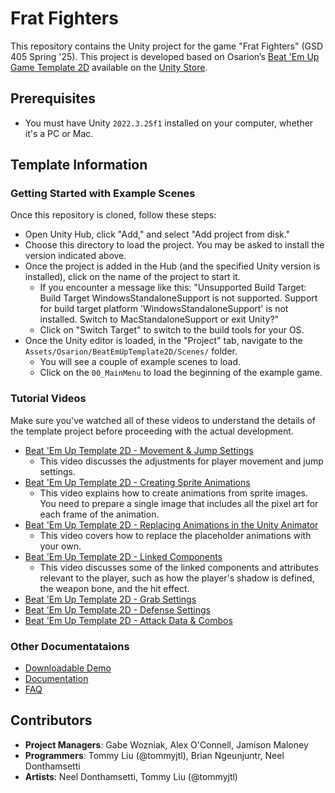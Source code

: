 # Frat Fighters

This repository contains the Unity project for the game "Frat Fighters" (GSD 405 Spring '25). This project is developed based on Osarion’s [Beat 'Em Up Game Template 2D](https://www.osarion.com/BeatEmUpTemplate2D/) available on the [Unity Store](https://assetstore.unity.com/packages/templates/systems/beat-em-up-game-template-2d-294649). 

## Prerequisites

- You must have Unity `2022.3.25f1` installed on your computer, whether it's a PC or Mac.

## Template Information

### Getting Started with Example Scenes

Once this repository is cloned, follow these steps: 

- Open Unity Hub, click "Add," and select "Add project from disk."
- Choose this directory to load the project. You may be asked to install the version indicated above.
- Once the project is added in the Hub (and the specified Unity version is installed), click on the name of the project to start it.
    - If you encounter a message like this:
        "Unsupported Build Target: Build Target WindowsStandaloneSupport is not supported. Support for build target platform 'WindowsStandaloneSupport' is not installed. Switch to MacStandaloneSupport or exit Unity?”
    - Click on "Switch Target" to switch to the build tools for your OS.
- Once the Unity editor is loaded, in the "Project" tab, navigate to the `Assets/Osarion/BeatEmUpTemplate2D/Scenes/` folder.
    - You will see a couple of example scenes to load.
    - Click on the `00_MainMenu` to load the beginning of the example game.


### Tutorial Videos

Make sure you've watched all of these videos to understand the details of the template project before proceeding with the actual development.

- [Beat 'Em Up Template 2D - Movement & Jump Settings](https://www.youtube.com/watch?v=N2xv2RhIRFc)
    - This video discusses the adjustments for player movement and jump settings.
- [Beat 'Em Up Template 2D - Creating Sprite Animations](https://www.youtube.com/watch?v=0qAj6_tXNVc)
    - This video explains how to create animations from sprite images. You need to prepare a single image that includes all the pixel art for each frame of the animation.
- [Beat 'Em Up Template 2D - Replacing Animations in the Unity Animator](https://www.youtube.com/watch?v=YxP1unTOivM)
    - This video covers how to replace the placeholder animations with your own.
- [Beat 'Em Up Template 2D - Linked Components](https://www.youtube.com/watch?v=v_d000yVbs8)
    - This video discusses some of the linked components and attributes relevant to the player, such as how the player's shadow is defined, the weapon bone, and the hit effect.
- [Beat 'Em Up Template 2D - Grab Settings](https://www.youtube.com/watch?v=gmfeP6TXRD0)
- [Beat 'Em Up Template 2D - Defense Settings](https://www.youtube.com/watch?v=2nmBlzTgMQE)
- [Beat 'Em Up Template 2D - Attack Data & Combos](https://www.youtube.com/watch?v=IvKG18xGC44)

### Other Documentataions

- [Downloadable Demo](https://www.osarion.com/BeatEmUpTemplate2D/demo.html)
- [Documentation](https://www.osarion.com/BeatEmUpTemplate2D/documentation.html)
- [FAQ](https://www.osarion.com/BeatEmUpTemplate2D/faq.html)

## Contributors

- **Project Managers**: Gabe Wozniak, Alex O'Connell, Jamison Maloney
- **Programmers**: Tommy Liu (@tommyjtl), Brian Ngeunjuntr, Neel Donthamsetti
- **Artists**: Neel Donthamsetti, Tommy Liu (@tommyjtl)